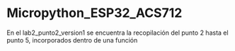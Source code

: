 # Micropython_ESP32_ACS712

En el lab2_punto2_version1 se encuentra la recopilación del punto 2 hasta el punto 5, incorporados dentro de una función
